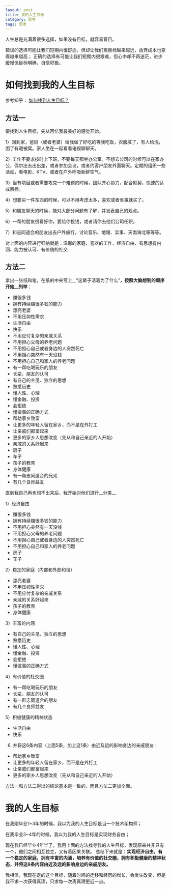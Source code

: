 ```yaml
---
layout: post
title: 我的人生目标
category: 思考
tags: 思考
---
```


人生总是充满着很多选择，如果没有目标，就容易盲目。

错误的选择可能让我们短期内很舒适，但却让我们离目标越来越远，放弃成本也变得越来越高；
正确的选择有可能让我们短期内很艰难，但心中却不再迷茫，进步缓慢但目标明确，自信积极。


如何找到我的人生目标
=================
参考知乎： [如何找到人生目标？](https://www.zhihu.com/question/20054842)

## 方法一
要找到人生目标，先从回忆我最美好的感觉开始。

1）回到家，爸妈（或者老婆）给我做了好吃的等我吃饭，衣服脏了，有人给洗，困了有暖被窝。家人坐在一起看看电视聊聊天。

2）工作不要求按时上下班，不要每天都坐办公室。不想去公司的时候可以在家办公，偶尔出去出出差，或者参加会议，或者约客户朋友外面聊天。定期的组织一些活动，看电影、KTV、或者在户外呼吸新鲜空气。

3）当有项目或者需要攻克一个难题的时候，团队齐心协力，配合默契，快速的达成目标。

4）想要买一件东西的时候，可以不用考虑太多，喜欢或者省事就买了。

5）和朋友聊天的时候，能对大部分问题有了解，并发表自己的观点。

6）一帮的朋友很看好你，要给你投钱，或者请你去他们公司任职。

7）和志同道合的朋友出去户外旅行，讨论音乐、地理、实事、天南海北等等等。


对上面的内容进行归纳就是：温馨的家庭、喜欢的工作、经济自由、有思想有内涵、能力被认可、有价值的社交

## 方法二

拿出一张纸和笔，在纸的中央写上__“这辈子活着为了什么”__，按照大脑想到的顺序开始__列举__：

* 赚很多钱
* 拥有持续赚很多钱的能力
* 漂亮老婆
* 不用压抑性需求
* 生活自由
* 快乐
* 不用应付复杂的亲戚关系
* 不用担心父母的养老问题
* 不用担心自己或者身边的人突然死亡
* 不用担心突然有一天没钱
* 不用担心自己和家人的养老问题
* 有一帮吃喝玩乐的朋友
* 长辈、朋友的认可
* 有自己的主见、独立的思想
* 熟悉历史
* 懂人性、心理
* 懂金融、投资
* 会拒绝
* 懂做事的正确方式
* 帮助家乡致富
* 让更多的年轻人留在家乡，而不是在外打工
* 让亲戚们都富起来
* 更多的家乡人思想改变（先从和自己亲近的人开始）
* 亲戚的关系好起来
* 房子
* 车子
* 孩子的教育
* 身体健康
* 有一帮志同道合的兄弟
* 有几个良师益友

直到我自己再也想不出来后，我开始对他们进行__分类__

1）经济自由

* 赚很多钱
* 拥有持续赚很多钱的能力
* 不用担心突然有一天没钱
* 不用担心父母的养老问题
* 不用担心自己或者身边的人突然死亡
* 不用担心自己和家人的养老问题
* 房子
* 车子

2）稳定的家庭（内部和外部和谐）

* 漂亮老婆
* 不用压抑性需求
* 不用应付复杂的亲戚关系
* 亲戚的关系好起来
* 孩子的教育
* 身体健康

3）丰富的内涵

* 有自己的主见、独立的思想
* 熟悉历史
* 懂人性、心理
* 懂金融、投资
* 会拒绝
* 懂做事的正确方式

4）有价值的社交圈

* 有一帮吃喝玩乐的朋友
* 长辈、朋友的认可
* 有一群志同道合的朋友
* 有几个良师益友


5）积极健康的精神状态

* 生活自由
* 快乐

6) 并将这6条内容（上面5条，加上这1条）由近及远的影响身边的亲戚朋友：

* 帮助家乡致富
* 让更多的年轻人留在家乡，而不是在外打工
* 让亲戚们都富起来
* 更多的家乡人思想改变（先从和自己亲近的人开始）

方法一和方法二得出的结论基本是一致的，而且方法二更加全面。

我的人生目标
==========
在我刚毕业1~3年的时候，我以为我的人生目标是当一个技术架构师；

在我毕业3~4年的时候，我以为我的人生目标是实现财务自由；

现在我已经毕业4年半了，我用上面的方法找寻我的人生目标，发现原来并非只有一个，他们之间相互独立，又有着因果关联。
总结下来就是：__实现经济自由，有一个稳定的家庭，拥有丰富的内涵，培养有价值的社交圈，拥有积极健康的精神状态，并将这6条内容由近及远的影响身边的亲戚朋友。__

我相信，我现在定的这个目标，随着时间的迁移和经历的增长，会发生改变，但是我不求一次获得真理，只求每一次离真理更近一点。



